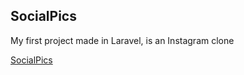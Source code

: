 <h2>SocialPics</h2>
<p>My first project made in Laravel, is an Instagram clone</p>
<a href="http://socialpics.000webhostapp.com" target="_blank">SocialPics<a>
